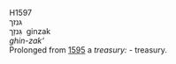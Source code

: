 H1597  
גּנזך  
גִּנזַך ‎ ginzak  
*ghin-zak‘*  
Prolonged from [1595](h1595) a *treasury: -* treasury.  
